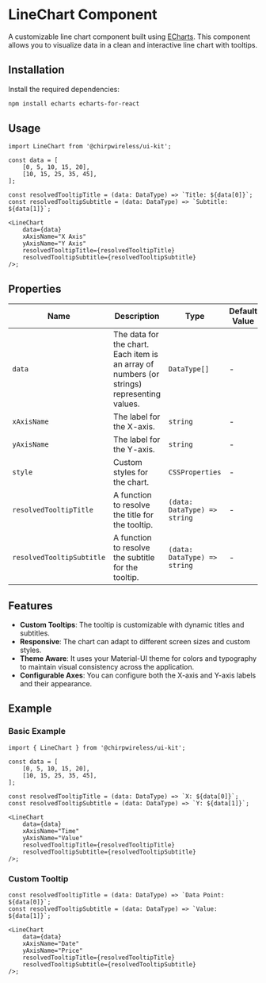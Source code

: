 # LineChart Component

A customizable line chart component built using [ECharts](https://echarts.apache.org/). This component allows you to visualize data in a clean and interactive line chart with tooltips.

## Installation

Install the required dependencies:

```bash
npm install echarts echarts-for-react
```

## Usage

```tsx
import LineChart from '@chirpwireless/ui-kit';

const data = [
    [0, 5, 10, 15, 20],
    [10, 15, 25, 35, 45],
];

const resolvedTooltipTitle = (data: DataType) => `Title: ${data[0]}`;
const resolvedTooltipSubtitle = (data: DataType) => `Subtitle: ${data[1]}`;

<LineChart
    data={data}
    xAxisName="X Axis"
    yAxisName="Y Axis"
    resolvedTooltipTitle={resolvedTooltipTitle}
    resolvedTooltipSubtitle={resolvedTooltipSubtitle}
/>;
```

## Properties

| Name                      | Description                                                                                | Type                         | Default Value |
| ------------------------- | ------------------------------------------------------------------------------------------ | ---------------------------- | ------------- |
| `data`                    | The data for the chart. Each item is an array of numbers (or strings) representing values. | `DataType[]`                 | -             |
| `xAxisName`               | The label for the X-axis.                                                                  | `string`                     | -             |
| `yAxisName`               | The label for the Y-axis.                                                                  | `string`                     | -             |
| `style`                   | Custom styles for the chart.                                                               | `CSSProperties`              | -             |
| `resolvedTooltipTitle`    | A function to resolve the title for the tooltip.                                           | `(data: DataType) => string` | -             |
| `resolvedTooltipSubtitle` | A function to resolve the subtitle for the tooltip.                                        | `(data: DataType) => string` | -             |

## Features

- **Custom Tooltips**: The tooltip is customizable with dynamic titles and subtitles.
- **Responsive**: The chart can adapt to different screen sizes and custom styles.
- **Theme Aware**: It uses your Material-UI theme for colors and typography to maintain visual consistency across the application.
- **Configurable Axes**: You can configure both the X-axis and Y-axis labels and their appearance.

## Example

### Basic Example

```tsx
import { LineChart } from '@chirpwireless/ui-kit';

const data = [
    [0, 5, 10, 15, 20],
    [10, 15, 25, 35, 45],
];

const resolvedTooltipTitle = (data: DataType) => `X: ${data[0]}`;
const resolvedTooltipSubtitle = (data: DataType) => `Y: ${data[1]}`;

<LineChart
    data={data}
    xAxisName="Time"
    yAxisName="Value"
    resolvedTooltipTitle={resolvedTooltipTitle}
    resolvedTooltipSubtitle={resolvedTooltipSubtitle}
/>;
```

### Custom Tooltip

```tsx
const resolvedTooltipTitle = (data: DataType) => `Data Point: ${data[0]}`;
const resolvedTooltipSubtitle = (data: DataType) => `Value: ${data[1]}`;

<LineChart
    data={data}
    xAxisName="Date"
    yAxisName="Price"
    resolvedTooltipTitle={resolvedTooltipTitle}
    resolvedTooltipSubtitle={resolvedTooltipSubtitle}
/>;
```
